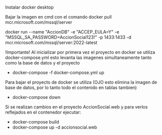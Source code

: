 Instalar docker desktop

Bajar la imagen en cmd con el comando 
docker pull mcr.microsoft.com/mssql/server

docker run --name "AccionDB" -e "ACCEP_EULA=Y" -e "MSSQL_SA_PASSWORD=AccionSocial123!" -p 1433:1433 -d mcr.microsoft.com/mssql/server:2022-latest

!Importante!
Al inicializar por primera vez el proyecto en docker se utiliza docker-compose.yml
esto levanta las imagenes simultaneamente tanto como la base de datos y el proyecto 

- docker-compose -f docker-compose.yml up

Para bajar el proyecto de docker se utiliza (OJO esto elimina la imagen de base de datos, por lo tanto todo el contenido en tablas tambien)

- docker-compose down

Si se realizan cambios en el proyecto AccionSocial.web y para verlos reflejados en el contenedor ejecutar:

- docker-compose build
- docker-compose up -d accionsocial.web
